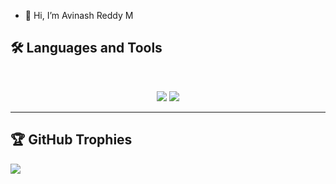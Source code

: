 - 👋 Hi, I’m Avinash Reddy M
  
## 🛠️ Languages and Tools

<br>

<p align="center">
  <img src="https://skillicons.dev/icons?i=java,nodejs,mongodb,postgres,python,c" />
  <img src="https://skillicons.dev/icons?i=html,css,js,git,sklearn,mysql" />
</p>

<hr>

## 🏆 GitHub Trophies
![](https://github-profile-trophy.vercel.app/?username=Avinash00725&theme=radical&no-frame=false&no-bg=false&margin-w=4)
